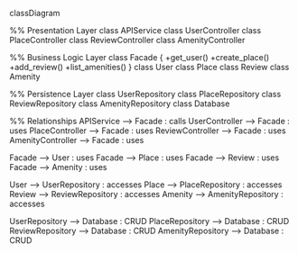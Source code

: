 classDiagram

%% Presentation Layer class APIService class UserController class PlaceController class ReviewController class AmenityController

%% Business Logic Layer class Facade { +get_user() +create_place() +add_review() +list_amenities() } class User class Place class Review class Amenity

%% Persistence Layer class UserRepository class PlaceRepository class ReviewRepository class AmenityRepository class Database

%% Relationships APIService --> Facade : calls UserController --> Facade : uses PlaceController --> Facade : uses ReviewController --> Facade : uses AmenityController --> Facade : uses

Facade --> User : uses Facade --> Place : uses Facade --> Review : uses Facade --> Amenity : uses

User --> UserRepository : accesses Place --> PlaceRepository : accesses Review --> ReviewRepository : accesses Amenity --> AmenityRepository : accesses

UserRepository --> Database : CRUD PlaceRepository --> Database : CRUD ReviewRepository --> Database : CRUD AmenityRepository --> Database : CRUD
